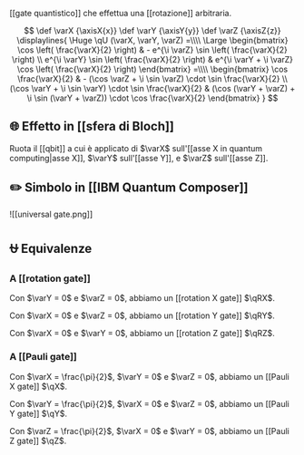 [[gate quantistico]] che effettua una [[rotazione]] arbitraria.

$$
\def \varX {\axisX{x}}
\def \varY {\axisY{y}}
\def \varZ {\axisZ{z}}
\displaylines{
	\Huge
	\qU (\varX, \varY, \varZ) 
	=\\\\ 
	\Large
	\begin{bmatrix}
		\cos \left( \frac{\varX}{2} \right) &
		- e^{\i \varZ} \sin \left( \frac{\varX}{2} \right) \\
		e^{\i \varY} \sin \left( \frac{\varX}{2} \right) &
		e^{\i \varY + \i \varZ} \cos \left( \frac{\varX}{2} \right)
	\end{bmatrix}
	=\\\\
	\begin{bmatrix}
		\cos \frac{\varX}{2} &
		- (\cos \varZ + \i \sin \varZ) \cdot \sin \frac{\varX}{2} \\
		(\cos \varY + \i \sin \varY) \cdot \sin \frac{\varX}{2} &
		(\cos (\varY + \varZ) + \i \sin (\varY + \varZ)) \cdot \cos \frac{\varX}{2}
	\end{bmatrix}
}
$$

## 🌐 Effetto in [[sfera di Bloch]]

Ruota il [[qbit]] a cui è applicato di $\varX$ sull'[[asse X in quantum computing|asse X]], $\varY$ sull'[[asse Y]], e $\varZ$ sull'[[asse Z]].

## ✏️ Simbolo in [[IBM Quantum Composer]]

![[universal gate.png]]

## ⛎ Equivalenze

### A [[rotation gate]]

Con $\varY = 0$ e $\varZ = 0$, abbiamo un [[rotation X gate]] $\qRX$.

Con $\varX = 0$ e $\varZ = 0$, abbiamo un [[rotation Y gate]] $\qRY$.

Con $\varX = 0$ e $\varY = 0$, abbiamo un [[rotation Z gate]] $\qRZ$.

### A [[Pauli gate]]

Con $\varX = \frac{\pi}{2}$, $\varY = 0$ e $\varZ = 0$, abbiamo un [[Pauli X gate]] $\qX$.

Con $\varY = \frac{\pi}{2}$, $\varX = 0$ e $\varZ = 0$, abbiamo un [[Pauli Y gate]] $\qY$.

Con $\varZ = \frac{\pi}{2}$, $\varX = 0$ e $\varY = 0$, abbiamo un [[Pauli Z gate]] $\qZ$.
